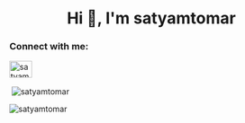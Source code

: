 <h1 align="center">Hi 👋, I'm satyamtomar</h1>
<h3 align="left">Connect with me:</h3>
<p align="left">
<a href="https://linkedin.com/in/satyam-tomar-0873a91b0" target="blank"><img align="center" src="https://raw.githubusercontent.com/rahuldkjain/github-profile-readme-generator/master/src/images/icons/Social/linked-in-alt.svg" alt="satyam-tomar-0873a91b0" height="30" width="40" /></a>
</p>

<p>&nbsp;<img align="center" src="https://github-readme-stats.vercel.app/api?username=satyamtomar&show_icons=true&title_color=275b6d&text_color=1c6263&bg_color=2b6173&locale=en" alt="satyamtomar" /></p>

<p><img align="center" src="https://github-readme-streak-stats.herokuapp.com/?user=satyamtomar&" alt="satyamtomar" /></p>

